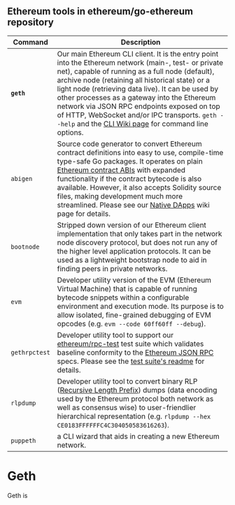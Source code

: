 ## Ethereum tools in ethereum/go-ethereum repository

| Command | Description |
|--|--|
| **`geth`**    | Our main Ethereum CLI client. It is the entry point into the Ethereum network (main-, test- or private net), capable of running as a full node (default), archive node (retaining all historical state) or a light node (retrieving data live). It can be used by other processes as a gateway into the Ethereum network via JSON RPC endpoints exposed on top of HTTP, WebSocket and/or IPC transports. `geth --help` and the [CLI Wiki page](https://github.com/ethereum/go-ethereum/wiki/Command-Line-Options) for command line options. |
| `abigen` | Source code generator to convert Ethereum contract definitions into easy to use, compile-time type-safe Go packages. It operates on plain [Ethereum contract ABIs](https://github.com/ethereum/wiki/wiki/Ethereum-Contract-ABI) with expanded functionality if the contract bytecode is also available. However, it also accepts Solidity source files, making development much more streamlined. Please see our [Native DApps](https://github.com/ethereum/go-ethereum/wiki/Native-DApps:-Go-bindings-to-Ethereum-contracts) wiki page for details. |
| `bootnode` | Stripped down version of our Ethereum client implementation that only takes part in the network node discovery protocol, but does not run any of the higher level application protocols. It can be used as a lightweight bootstrap node to aid in finding peers in private networks. |
| `evm` | Developer utility version of the EVM (Ethereum Virtual Machine) that is capable of running bytecode snippets within a configurable environment and execution mode. Its purpose is to allow isolated, fine-grained debugging of EVM opcodes (e.g. `evm --code 60ff60ff --debug`). |
| `gethrpctest` | Developer utility tool to support our [ethereum/rpc-test](https://github.com/ethereum/rpc-tests) test suite which validates baseline conformity to the [Ethereum JSON RPC](https://github.com/ethereum/wiki/wiki/JSON-RPC) specs. Please see the [test suite's readme](https://github.com/ethereum/rpc-tests/blob/master/README.md) for details. |
| `rlpdump` | Developer utility tool to convert binary RLP ([Recursive Length Prefix](https://github.com/ethereum/wiki/wiki/RLP)) dumps (data encoding used by the Ethereum protocol both network as well as consensus wise) to user-friendlier hierarchical representation (e.g. `rlpdump --hex CE0183FFFFFFC4C304050583616263`). |
| `puppeth` | a CLI wizard that aids in creating a new Ethereum network. |




# Geth

Geth is 
